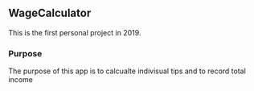 ## WageCalculator
This is the first personal project in 2019. 

### Purpose
The purpose of this app is to calcualte indivisual tips and to record total income
